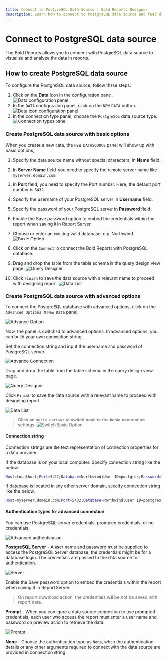 ```yaml
---
title: Connect to PostgreSQL Data Source | Bold Reports Designer
description: Learn how to connect to PostgreSQL data source and feed data to your RDL reports using Bold Reports Designer.
---
```


# Connect to PostgreSQL data source

The Bold Reports allows you to connect with PostgreSQL data source to visualize and analyze the data in reports.

## How to create PostgreSQL data source

To configure the PostgreSQL data source, follow these steps:

1. Click on the **Data** icon in the configuration panel.
   ![Data configuration panel](/static/assets/on-premise/images/report-designer/manage-data/data-connectors/data-configuration-panel.png)
2. In the `DATA` configuration panel, click on the `NEW DATA` button.
   ![Data icon configuration panel](/static/assets/on-premise/images/report-designer/manage-data/data-connectors/new-data-button.png)
3. In the connection type panel, choose the `PostgreSQL` data source type.
   ![Connection types panel](/static/assets/on-premise/images/report-designer/manage-data/postgresql-data-source/connection-types.png)

### Create PostgreSQL data source with basic options

When you create a new data, the `NEW DATASOURCE` panel will show up with basic options,

1. Specify the data source name without special characters, in **Name** field.

2. In **Server Name** field, you need to specify the remote server name like `myserver.domain.com`.

3. In **Port** field, you need to specify the Port number. Here, the default port number is `5432`.

4. Specify the username of your PostgreSQL server in **Username** field.

5. Specify the password of your PostgreSQL server in **Password** field.

6. Enable the Save password option to embed the credentials within the report when saving it in Report Server.

7. Choose or enter an existing valid database. e.g. Northwind.
![Basic Option](/static/assets/on-premise/images/report-designer/manage-data/postgresql-data-source/basic-options.png)

8. Click on the `Connect` to connect the Bold Reports with PostgreSQL database.

9. Drag and drop the table from the table schema in the query design view page.
![Query Designer](/static/assets/on-premise/images/report-designer/manage-data/postgresql-data-source/query-designer.png)

10. Click `Finish` to save the data source with a relevant name to proceed with designing report.
![Data List](/static/assets/on-premise/images/report-designer/manage-data/postgresql-data-source/data-list.png)

### Create PostgreSQL data source with advanced options

To connect the PostgreSQL database with advanced options, click on the `Advanced Options` in `New Data` panel.

![Advance Option](/static/assets/on-premise/images/report-designer/manage-data/postgresql-data-source/advanced-options.png)

Now, the panel is switched to advanced options. In advanced options, you can build your own connection string.

Set the connection string and input the username and password of PostgreSQL server.

![Advance Connection](/static/assets/on-premise/images/report-designer/manage-data/postgresql-data-source/advanced-connection.png)

Drag and drop the table from the table schema in the query design view page.

![Query Designer](/static/assets/on-premise/images/report-designer/manage-data/postgresql-data-source/query-designer.png)

Click `Finish` to save the data source with a relevant name to proceed with designing report.

![Data List](/static/assets/on-premise/images/report-designer/manage-data/postgresql-data-source/data-list.png)

> Click on `Basic Options` to switch back to the basic connection settings.
![Switch Basic Option](/static/assets/on-premise/images/report-designer/manage-data/postgresql-data-source/switch-basic-options.png)

#### Connection string

Connection strings are the text representation of connection properties for a data provider.

If the database is on your local computer. Specify connection string like the below.

```bash
Host=localhost;Port=5432;Database=Northwind;User ID=postgres;Password=1234

```

If database is located in any other server domain, specify connection string like the below.

```bash
Host=myserver.domain.com;Port=5432;Database=Northwind;User ID=postgres;Password=1234;

```

#### Authentication types for advanced connection

You can use PostgreSQL server credentials, prompted credentials, or no credentials.

![Advanced authentication](/static/assets/on-premise/images/report-designer/manage-data/postgresql-data-source/advanced-authentication.png)

**PostgreSQL Server** - A user name and password must be supplied to access the PostgreSQL Server database, the credentials might be for a database login. The credentials are passed to the data source for authentication.

![Server](/static/assets/on-premise/images/report-designer/manage-data/postgresql-data-source/server.png)

Enable the Save password option to embed the credentials within the report when saving it in Report Server.

> On report download action, the credentials will be not be saved with report data.

**Prompt** - When you configure a data source connection to use prompted credentials, each user who access the report must enter a user name and password on preview action to retrieve the data.

![Prompt](/static/assets/on-premise/images/report-designer/manage-data/postgresql-data-source/prompt.png)

**None** - Choose the authentication type as `None`, when the authentication details or any other arguments required to connect with the data source are provided in connection string.
